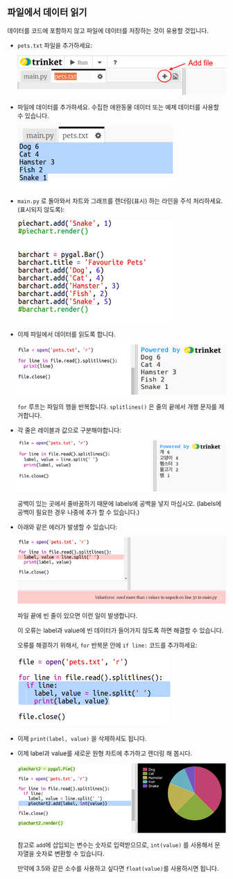 ## 파일에서 데이터 읽기

데이터를 코드에 포함하지 않고 파일에 데이터를 저장하는 것이 유용할 것입니다.

+ `pets.txt` 파일을 추가하세요:
    
    ![스크린샷](images/pets-file.png)

+ 파일에 데이터를 추가하세요. 수집한 애완동물 데이터 또는 예제 데이터를 사용할 수 있습니다.
    
    ![스크린샷](images/pets-data.png)

+ `main.py` 로 돌아와서 차트와 그래프를 렌더링(표시) 하는 라인을 주석 처리하세요. (표시되지 않도록):
    
    ![스크린샷](images/pets-comment.png)

+ 이제 파일에서 데이터를 읽도록 합니다.
    
    ![스크린샷](images/pets-read.png)
    
    `for` 루프는 파일의 행을 반복합니다. `splitlines()` 은 줄의 끝에서 개행 문자를 제거합니다.

+ 각 줄은 레이블과 값으로 구분해야합니다:
    
    ![스크린샷](images/pets-split.png)
    
    공백이 있는 곳에서 줄바꿈하기 때문에 labels에 공백을 넣지 마십시오. (labels에 공백이 필요한 경우 나중에 추가 할 수 있습니다.)

+ 아래와 같은 에러가 발생할 수 있습니다:
    
    ![스크린샷](images/pets-error.png)
    
    파일 끝에 빈 줄이 있으면 이런 일이 발생합니다.
    
    이 오류는 label과 value에 빈 데이터가 들어가지 않도록 하면 해결할 수 있습니다.
    
    오류를 해결하기 위해서, `for` 반복문 안에 `if line:` 코드를 추가하세요:
    
    ![스크린샷](images/pets-fix.png)

+ 이제 `print(label, value)` 을 삭제하셔도 됩니다.

+ 이제 label과 value를 새로운 원형 차트에 추가하고 렌더링 해 봅시다.
    
    ![스크린샷](images/pets-pie2.png)
    
    참고로 `add`에 삽입되는 변수는 숫자로 입력받으므로, `int(value)` 를 사용해서 문자열을 숫자로 변환할 수 있습니다.
    
    만약에 3.5와 같은 소수를 사용하고 싶다면 `float(value)`를 사용하시면 됩니다.